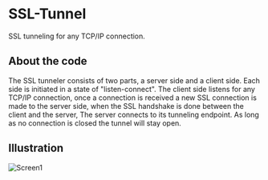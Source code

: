 # SSL-Tunnel
SSL tunneling for any TCP/IP connection.

## About the code
The SSL tunneler consists of two parts, a server side and a client side.
Each side is initiated in a state of "listen-connect".
The client side listens for any TCP/IP connection, once a connection is received a new SSL connection
is made to the server side, when the SSL handshake is done between the client and the server,
The server connects to its tunneling endpoint.
As long as no connection is closed the tunnel will stay open.

## Illustration
![Screen1](https://i.imgur.com/oQXNwwl.jpg)
